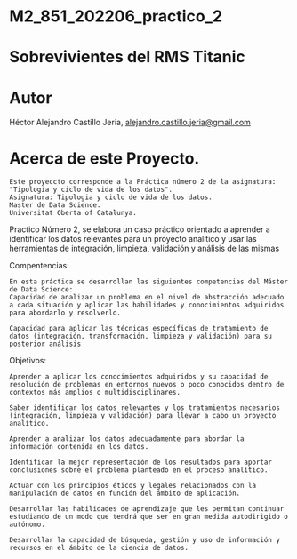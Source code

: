 # M2_851_202206_practico_2
# Sobrevivientes del RMS Titanic
# Autor
Héctor Alejandro Castillo Jeria, alejandro.castillo.jeria@gmail.com

# Acerca de este Proyecto.
    Este proyeccto corresponde a la Práctica número 2 de la asignatura: "Tipologia y ciclo de vida de los datos".
    Asignatura: Tipologia y ciclo de vida de los datos.
    Master de Data Science.
    Universitat Oberta of Catalunya.

Practico Número 2, se elabora un caso práctico orientado a aprender a identificar los datos relevantes para un proyecto analítico y usar las herramientas de integración, limpieza, validación y análisis de las mismas

Compentencias:

    En esta práctica se desarrollan las siguientes competencias del Máster de Data Science:
    Capacidad de analizar un problema en el nivel de abstracción adecuado a cada situación y aplicar las habilidades y conocimientos adquiridos para abordarlo y resolverlo.

    Capacidad para aplicar las técnicas específicas de tratamiento de datos (integración, transformación, limpieza y validación) para su posterior análisis


Objetivos:

    Aprender a aplicar los conocimientos adquiridos y su capacidad de resolución de problemas en entornos nuevos o poco conocidos dentro de contextos más amplios o multidisciplinares.

    Saber identificar los datos relevantes y los tratamientos necesarios (integración, limpieza y validación) para llevar a cabo un proyecto analítico.

    Aprender a analizar los datos adecuadamente para abordar la información contenida en los datos.

    Identificar la mejor representación de los resultados para aportar conclusiones sobre el problema planteado en el proceso analítico.

    Actuar con los principios éticos y legales relacionados con la manipulación de datos en función del ámbito de aplicación.

    Desarrollar las habilidades de aprendizaje que les permitan continuar estudiando de un modo que tendrá que ser en gran medida autodirigido o autónomo.

    Desarrollar la capacidad de búsqueda, gestión y uso de información y recursos en el ámbito de la ciencia de datos.
